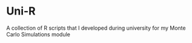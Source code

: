 # Uni-R
 A collection of R scripts that I developed during university for my Monte Carlo Simulations module
